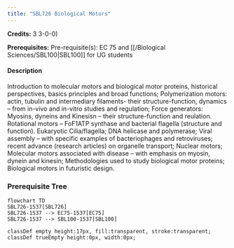 ```yaml
---
title: "SBL726 Biological Motors"
---
```

**Credits:** 3 3-0-0)

**Prerequisites:** Pre-requisite(s): EC 75 and [[/Biological Sciences/SBL100|SBL100]] for UG students

#### Description
Introduction to molecular motors and biological motor proteins, historical perspectives, basics principles and broad functions; Polymerization motors: actin, tubulin and intermediary filaments- their structure-function, dynamics – from in-vivo and in-vitro studies and regulation; Force generators: Myosins, dyneins and Kinesisn – their structure-function and reulation. Rotational motors – FoF1ATP synthase and bacterial flagella (structure and function). Eukaryotic Cilia/flagella; DNA helicase and polymerase; Viral assembly – with specific examples of bacteriophages and retroviruses; recent advance (research articles) on organelle transport; Nuclear motors; Molecular motors associated with disease – with emphasis on myosin, dynein and kinesin; Methodologies used to study biological motor proteins; Biological motors in futuristic design.

### Prerequisite Tree

```mermaid
flowchart TD
SBL726-1537[SBL726]
SBL726-1537 --> EC75-1537[EC75]
SBL726-1537 --> SBL100-1537[SBL100]

classDef empty height:17px, fill:transparent, stroke:transparent;
classDef trueEmpty height:0px, width:0px;
```